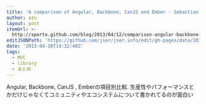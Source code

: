 ```yaml
---
title: 'A comparison of Angular, Backbone, CanJS and Ember - Sebastian''s Blog'
author: azu
layout: post
itemUrl: >-
  http://sporto.github.com/blog/2013/04/12/comparison-angular-backbone-can-ember/
editJSONPath: 'https://github.com/jser/jser.info/edit/gh-pages/data/2013/04/index.json'
date: '2013-04-18T14:32:40Z'
tags:
  - MVC
  - library
  - まとめ
---
```

Angular, Backbone, CanJS , Emberの項目別比較.
生産性やパフォーマンスとかだけじゃなくてコミュニティやエコシステムについて書かれてるのが面白い
